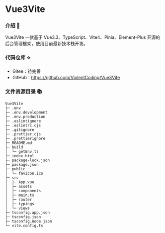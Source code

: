 # Vue3Vite

### 介绍 📖

Vue3Vite 一款基于 Vue3.3、TypeScript、Vite4、Pinia、Element-Plus 开源的后台管理框架，使用目前最新技术栈开发。

### 代码仓库 ⭐

- Gitee：待完善
- GitHub：https://github.com/ViolentCoding/Vue3Vite

### 文件资源目录 📚

```
Vue3Vite
├─ .env
├─ .env.development
├─ .env.production
├─ .eslintignore
├─ .eslintrc.cjs
├─ .gitignore
├─ .prettier.cjs
├─ .prettierignore
├─ README.md
├─ build
│  └─ getEnv.ts
├─ index.html
├─ package-lock.json
├─ package.json
├─ public
│  └─ favicon.ico
├─ src
│  ├─ App.vue
│  ├─ assets
│  ├─ components
│  ├─ main.ts
│  ├─ router
│  ├─ typings
│  └─ views
├─ tsconfig.app.json
├─ tsconfig.json
├─ tsconfig.node.json
└─ vite.config.ts

```
